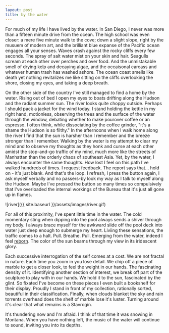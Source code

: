 ```yaml
---
layout: post
title: by the water
---
```



For much of my life I have lived by the water.
In San Diego, I never was more than a fifteen minute drive from the ocean.
The high school was even closer: a mere five minute walk to the cove; down a slight slope, right by the musuem of modern art, and the brilliant blue expanse of the Pacific ocean engages all your senses.
Waves crash against the rocky cliffs every few seconds.
The spray of salt water mist on your skin and hair.
Seagulls scream at each other over perches and over food.
And the unmistakable smell of drying kelp and decaying algae, and the occaisonal carcass and whatever human trash has washed ashore.
The ocean coast smells like death yet nothing revitalizes me like sitting on the cliffs overlooking the shore, closing my eyes, and taking a deep breath.


On the other side of the country I've still managed to find a home by the water.
Rising out of bed I open my eyes to boats drifting along the Hudson and the radiant summer sun.
The river looks quite choppy outside.
Perhaps I should pack a jacket for the wind today.
I stand holding the kettle in my right hand, motionless, observing the trees and the surface of the water through the window, debating whether to make pourover coffee or an espresso.
I often think, while dissociating by the coffee grinder, "it's a shame the Hudson is so filthy."
In the afternoons when I walk home along the river I find that the sun is harsher than I remember and the breeze stronger than I remember.
Walking by the water is my attempt to clear my mind and to observe my thoughts as they honk and curse at each other amidst the stop-and-go traffic of my mind, much more like the streets of Manhattan than the orderly chaos of southeast Asia.
Yet, by the water, I always encounter the same thoughts.
How lost I feel on this path I've walked hundreds of times.
I request feedback.
The report says that... hold on - it's just blank.
And that's the loop.
I refresh, I press the button again, I ask myself verbally and no passers-by look my way as I talk to myself along the Hudson.
Maybe I've pressed the button so many times so compulsively that I've overloaded the internal workings of the Bureau that it's just all gone up in flames.

![river]({{ site.baseurl }}/assets/images/river.gif)

For all of this proximity, I've spent little time in the water.
The cold momentary sting when dipping into the pool always sends a shiver through my body.
I always brace myself for the awkward slide off the pool deck into water just deep enough to submerge my heart.
Liviing these sensations, the traffic comes to a halt.
Pull.
Breathe.
Pull.
Emerging from the water, indeed I feel [reborn](https://www.craigxchen.com/2022/10/06/new-york/).
The color of the sun beams through my view in its iridescent glory.


Each successive interrogation of the self comes at a cost.
We are not fractal in nature.
Each time you zoom in you lose detail.
We chip off a piece of marble to get a closer look, to feel the weight in our hands.
The fascinating density of it.
Identifying another section of interest, we break off part of the sculpture to play with in our hands.
We hold it to the sun, fascinated by the glint.
So fixated I've become on these pieces I even built a bookshelf for their display.
Proudly I stand in front of my collection, rationally sorted, beautiful in their classification.
Finally, when clouds blanket the sky and rain torrents overhead does the shelf of marble lose it's luster.
Turning around it's clear that what remains is a Stavrogin.


It's thundering now and I'm afraid.
I think of that time it was snowing in Montana.
When you have nothing left, the music of the water will continue to sound, inviting you into its depths.



